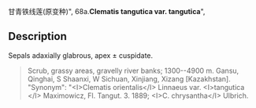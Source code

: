 甘青铁线莲(原变种)",
68a.**Clematis tangutica var. tangutica**",

## Description
Sepals adaxially glabrous, apex ± cuspidate.

> Scrub, grassy areas, gravelly river banks; 1300--4900 m. Gansu, Qinghai, S Shaanxi, W Sichuan, Xinjiang, Xizang [Kazakhstan].
  "Synonym": "&lt;I&gt;Clematis orientalis&lt;/I&gt; Linnaeus var. &lt;I&gt;tangutica &lt;/I&gt; Maximowicz, Fl. Tangut. 3. 1889; &lt;I&gt;C. chrysantha&lt;/I&gt; Ulbrich.
